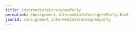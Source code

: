 ```yaml
---
title: intermediateConsigneeParty
permalink: Consignment.intermediateConsigneeParty.html
jsonid: consignment_intermediateconsigneeparty
---
```

